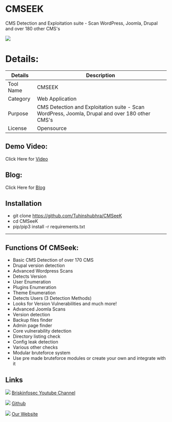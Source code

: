 CMSEEK
============

CMS Detection and Exploitation suite - Scan WordPress, Joomla, Drupal and over 180 other CMS's

![ ]()


Details:
============
|  Details | Description   |
| ------------ | ------------ |
|  Tool Name |  CMSEEK |
|  Category | Web Application  |
|  Purpose | CMS Detection and Exploitation suite - Scan WordPress, Joomla, Drupal and over 180 other CMS's  |
|  License |    Opensource|

Demo Video:
-----------------
Click Here for [Video](https://www.youtube.com/watch?v=H5EwPKA_sBI  "Video")


Blog: 
--------------
Click Here for [Blog](https://www.briskinfosec.com/tooloftheday/toolofthedaydetail/CMSEEK  "Blog")

Installation
----------------

- git clone https://github.com/Tuhinshubhra/CMSeeK
- cd CMSeeK
- pip/pip3 install -r requirements.txt

------------
Functions Of CMSeek:
----------------

- Basic CMS Detection of over 170 CMS
- Drupal version detection
- Advanced Wordpress Scans
- Detects Version
- User Enumeration
- Plugins Enumeration
- Theme Enumeration
- Detects Users (3 Detection Methods)
- Looks for Version Vulnerabilities and much more!
- Advanced Joomla Scans
- Version detection
- Backup files finder
- Admin page finder
- Core vulnerability detection
- Directory listing check
- Config leak detection
- Various other checks
- Modular bruteforce system
- Use pre made bruteforce modules or create your own and integrate with it


Links
----------------

 ![ ](https://img.icons8.com/color/15/000000/youtube-play.png) [Briskinfosec Youtube Channel](https://www.youtube.com/channel/UCcPmqqYETcO_7-6p_uUsF1w "Briskinfosec Youtube Channel")


 ![ ](https://img.icons8.com/glyph-neue/15/000000/github.png) [Github](https://github.com/briskinfosec "Github") 

  ![ ](https://img.icons8.com/ios/15/000000/internet--v2.png) [Our Website](https://www.briskinfosec.com/ "Our Website")
